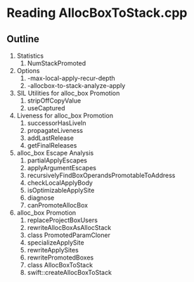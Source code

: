 # Reading AllocBoxToStack.cpp
## Outline

1. Statistics
	1. NumStackPromoted
2. Options
	1. -max-local-apply-recur-depth
	2. -allocbox-to-stack-analyze-apply
3. SIL Utilities for alloc_box Promotion
	1. stripOffCopyValue
	2. useCaptured
4. Liveness for alloc_box Promotion
	1. successorHasLiveIn
	2. propagateLiveness
	3. addLastRelease
	4. getFinalReleases
5. alloc_box Escape Analysis
	1. partialApplyEscapes
	2. applyArgumentEscapes
	3. recursivelyFindBoxOperandsPromotableToAddress
	4. checkLocalApplyBody
	5. isOptimizableApplySite
	6. diagnose
	7. canPromoteAllocBox 
6. alloc_box Promotion
	1. replaceProjectBoxUsers
	2. rewriteAllocBoxAsAllocStack
	3. class PromotedParamCloner
	4. specializeApplySite
	5. rewriteApplySites
	6. rewritePromotedBoxes
	7. class AllocBoxToStack
	8. swift::createAllocBoxToStack

